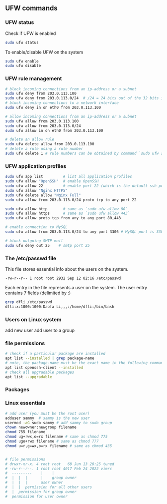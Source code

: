 ## UFW commands

### UFW status

Check if UFW is enabled
```sh
sudo ufw status
```

To enable/disable UFW on the system
```sh
sudo ufw enable
sudo ufw disable
```
### UFW rule management

```sh
# block incoming connections from an ip-address or a subnet
sudo ufw deny from 203.0.113.100
sudo ufw deny from 203.0.113.0/24  # /24 = 24 bits out of the 32 bits is used by the subnet
# block incoming connections to a network interface
sudo ufw deny in on eth0 from 203.0.113.100

# allow incoming connections from an ip-address or a subnet
sudo ufw allow from 203.0.113.100
sudo ufw allow from 203.0.113.0/24
sudo ufw allow in on eth0 from 203.0.113.100

# delete an allow rule
sudo ufw delete allow from 203.0.113.100
# delete a rule using a rule number
sudo ufw delete 1 # rule numbers can be obtained by command `sudo ufw status numbered`
```

### UFW application profiles

```sh
sudo ufw app list         # list all application profiles
sudo ufw allow "OpenSSH"  # enable OpenSSH
sudo ufw allow 22         # enable port 22 (which is the default ssh port)
sudo ufw allow "Nginx HTTPS"
sudo ufw delete allow "Nginx Full"
sudo ufw allow from 203.0.113.0/24 proto tcp to any port 22

sudo ufw allow http       # same as `sudo ufw allow 80`
sudo ufw allow https      # same as `sudo ufw allow 443`
sudo ufw allow proto tcp from any to any port 80,443

# enable connection to MySQL
sudo ufw allow from 203.0.113.0/24 to any port 3306 # MySQL port is 3306

# block outgoing SMTP mail
sudo ufw deny out 25    # smtp port 25

```

### The /etc/passwd file

This file stores essential info about the users on the system.

```
-rw-r--r-- 1 root root 2932 Sep 12 02:16 /etc/passwd
```

Each entry in the file represents a user on the system. The user entry contains 7 fields (delimited by :)

```sh
grep dfli /etc/passwd
dfli:x:1000:1000:Daofa Li,,,:/home/dfli:/bin/bash
```

### Users on Linux system
add new user
add user to a group

### file permissions
```sh
# check if a particular package are installed
apt list --installed | grep package-name
# note, the package-name must be the exact name in the following command. so the above grep is preferred.
apt list openssh-client --installed
# check all upgradable packages
apt list --upgradable
```

### Packages


### Linux essentials
```sh
# add user (you must be the root user)
adduser sammy  # sammy is the new user
usermod -aG sudo sammy # add sammy to sudo group
chown newowner:newgroup filename
chmod 755 filename
chmod ug+rwx,o=rx filename # same as chmod 775
chmod ugo+rwx filename # same as chmod 777
chmod u=r,g=wx,o=rx filename # same as chmod 435


# file permissions
# drwxr-xr-x. 4 root root   68 Jun 13 20:25 tuned
# -rw-r--r--. 1 root root 4017 Feb 24 2022 vimrc
#  ---------    |    |
#  |  |  |      |    group owner
#  |  |  |      user owner
#  |  |  permission for all other users
#  |  permission for group owner
#  permission for user owner
```
